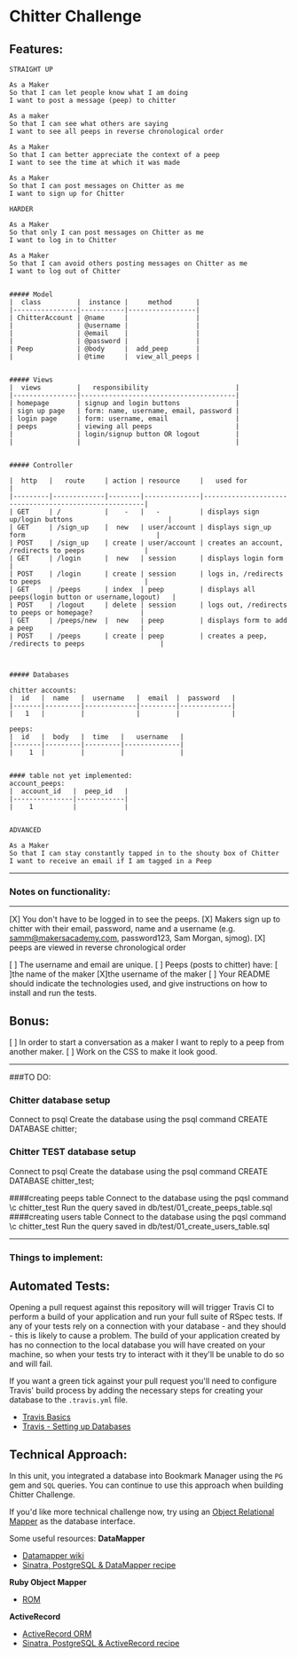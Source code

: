 Chitter Challenge
=================

Features:
-------

```
STRAIGHT UP

As a Maker
So that I can let people know what I am doing  
I want to post a message (peep) to chitter

As a maker
So that I can see what others are saying  
I want to see all peeps in reverse chronological order

As a Maker
So that I can better appreciate the context of a peep
I want to see the time at which it was made

As a Maker
So that I can post messages on Chitter as me
I want to sign up for Chitter

HARDER

As a Maker
So that only I can post messages on Chitter as me
I want to log in to Chitter

As a Maker
So that I can avoid others posting messages on Chitter as me
I want to log out of Chitter


##### Model
|  class         |  instance |     method      |
|----------------|-----------|-----------------|
| ChitterAccount | @name     |                 |
|                | @username |                 |
|                | @email    |                 |
|                | @password |                 |
| Peep           | @body     |  add_peep       |
|                | @time     |  view_all_peeps |


##### Views
|  views         |   responsibility                      |
|----------------|---------------------------------------|
| homepage       | signup and login buttons              |
| sign up page   | form: name, username, email, password |
| login page     | form: username, email                 |
| peeps          | viewing all peeps                     |
|                | login/signup button OR logout         |
|                |                                       |


##### Controller

|  http   |   route     | action | resource     |   used for                                            |
|---------|-------------|--------|--------------|-------------------------------------------------------|
| GET     | /           |    -   |   -          | displays sign up/login buttons                        |
| GET     | /sign_up    |  new   | user/account | displays sign_up form                                 |
| POST    | /sign_up    | create | user/account | creates an account, /redirects to peeps               |
| GET     | /login      |  new   | session      | displays login form                                   |
| POST    | /login      | create | session      | logs in, /redirects to peeps                          |
| GET     | /peeps      | index  | peep         | displays all peeps(login button or username,logout)   |
| POST    | /logout     | delete | session      | logs out, /redirects to peeps or homepage?            |
| GET     | /peeps/new  |  new   | peep         | displays form to add a peep                           |
| POST    | /peeps      | create | peep         | creates a peep, /redirects to peeps                   |



##### Databases

chitter accounts:
|  id   |  name   |  username   |  email  |  password   |
|-------|---------|-------------|---------|-------------|
|   1   |         |             |         |             |

peeps:
|  id   |  body   |  time   |   username   |  
|-------|---------|---------|--------------|
|    1  |         |         |              |


#### table not yet implemented:
account_peeps:
|  account_id   |  peep_id   |
|---------------|------------|
|    1          |            |


ADVANCED

As a Maker
So that I can stay constantly tapped in to the shouty box of Chitter
I want to receive an email if I am tagged in a Peep
```

----

### Notes on functionality:
------

[X] You don't have to be logged in to see the peeps.
[X] Makers sign up to chitter with their email, password, name and a username (e.g. samm@makersacademy.com, password123, Sam Morgan, sjmog).
[X] peeps are viewed in reverse chronological order

[ ] The username and email are unique.
[ ] Peeps (posts to chitter) have:
    [ ]the name of the maker
    [X]the username of the maker
[ ] Your README should indicate the technologies used, and give instructions on how to install and run the tests.

Bonus:
-----
[ ] In order to start a conversation as a maker I want to reply to a peep from another maker.
[ ] Work on the CSS to make it look good.

----

###TO DO:


### Chitter database setup
Connect to psql
Create the database using the psql command CREATE DATABASE chitter;

### Chitter TEST database setup
Connect to psql
Create the database using the psql command CREATE DATABASE chitter_test;

####creating peeps table
Connect to the database using the pqsl command \c chitter_test
Run the query saved in db/test/01_create_peeps_table.sql
####creating users table
Connect to the database using the pqsl command \c chitter_test
Run the query saved in db/test/01_create_users_table.sql



---
### Things to implement:
Automated Tests:
-----

Opening a pull request against this repository will will trigger Travis CI to perform a build of your application and run your full suite of RSpec tests. If any of your tests rely on a connection with your database - and they should - this is likely to cause a problem. The build of your application created by has no connection to the local database you will have created on your machine, so when your tests try to interact with it they'll be unable to do so and will fail.

If you want a green tick against your pull request you'll need to configure Travis' build process by adding the necessary steps for creating your database to the `.travis.yml` file.

- [Travis Basics](https://docs.travis-ci.com/user/tutorial/)
- [Travis - Setting up Databases](https://docs.travis-ci.com/user/database-setup/)

Technical Approach:
-----

In this unit, you integrated a database into Bookmark Manager using the `PG` gem and `SQL` queries. You can continue to use this approach when building Chitter Challenge.

If you'd like more technical challenge now, try using an [Object Relational Mapper](https://en.wikipedia.org/wiki/Object-relational_mapping) as the database interface.

Some useful resources:
**DataMapper**
- [Datamapper wiki](https://en.wikipedia.org/wiki/DataMapper)
- [Sinatra, PostgreSQL & DataMapper recipe](https://github.com/sinatra/sinatra-recipes/blob/master/databases/postgresql-datamapper.md)

**Ruby Object Mapper**
- [ROM](https://rom-rb.org/)

**ActiveRecord**
- [ActiveRecord ORM](https://guides.rubyonrails.org/active_record_basics.html)
- [Sinatra, PostgreSQL & ActiveRecord recipe](http://recipes.sinatrarb.com/p/databases/postgresql-activerecord?#article)
